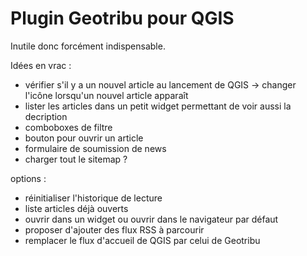# Plugin Geotribu pour QGIS

Inutile donc forcément indispensable.

Idées en vrac :

- vérifier s'il y a un nouvel article au lancement de QGIS -> changer l'icône lorsqu'un nouvel article apparaît
- lister les articles dans un petit widget permettant de voir aussi la decription
- comboboxes de filtre
- bouton pour ouvrir un article
- formulaire de soumission de news
- charger tout le sitemap ?

options :

- réinitialiser l'historique de lecture
- liste articles déjà ouverts
- ouvrir dans un widget ou ouvrir dans le navigateur par défaut
- proposer d'ajouter des flux RSS à parcourir
- remplacer le flux d'accueil de QGIS par celui de Geotribu
